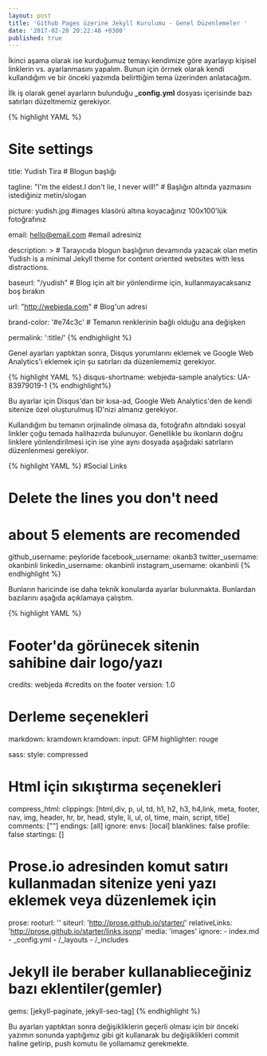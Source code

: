 ```yaml
---
layout: post
title: 'Github Pages üzerine Jekyll Kurulumu - Genel Düzenlemeler '
date: '2017-02-20 20:22:48 +0300'
published: true
---
```


İkinci aşama olarak ise kurduğumuz temayı kendimize göre ayarlayıp kişisel linklerin vs. ayarlanmasını yapalım. Bunun için örrnek olarak kendi kullandığım ve bir önceki yazımda belirttiğim tema üzerinden anlatacağım.

İlk iş olarak genel ayarların bulunduğu **_config.yml** dosyası içerisinde bazı satırları düzeltmemiz gerekiyor.

{% highlight YAML %}
# Site settings
title: Yudish Tira  # Blogun başlığı

tagline: "I'm the eldest.I don't lie, I never will!" # Başlığın altında yazmasını istediğiniz metin/slogan

picture: yudish.jpg #images klasörü altına koyacağınız 100x100'lük fotoğrafınız

email: hello@email.com #email adresiniz

description: > # Tarayıcıda blogun başlığının devamında yazacak olan metin
  Yudish is a minimal Jekyll theme for content oriented websites with less distractions.

baseurl: "/yudish" # Blog için alt bir yönlendirme için, kullanmayacaksanız boş bırakın

url: "http://webjeda.com" # Blog'un adresi

brand-color: '#e74c3c' # Temanın renklerinin bağlı olduğu ana değişken

permalink: ':title/'
{% endhighlight %}

Genel ayarları yaptıktan sonra, Disqus yorumlarını eklemek ve Google Web Analytics'i eklemek için şu satırları da düzenlememiz gerekiyor.

{% highlight YAML %}
disqus-shortname: webjeda-sample
analytics: UA-83979019-1
{% endhighlight%}

Bu ayarlar için Disqus'dan bir kısa-ad, Google Web Analytics'den de kendi sitenize özel oluşturulmuş ID'nizi almanız gerekiyor.

Kullandığım bu temanın orjinalinde olmasa da, fotoğrafın altındaki sosyal linkler çoğu temada halihazırda bulunuyor. Genellikle bu ikonların doğru linklere yönlendirilmesi için ise yine aynı dosyada aşağıdaki satırların düzenlenmesi gerekiyor.

{% highlight YAML %}
#Social Links
# Delete the lines you don't need
# about 5 elements are recomended
github_username:  peyloride
facebook_username: okanb3
twitter_username: okanbinli
linkedin_username: okanbinli
instagram_username:  okanbinli
{% endhighlight %}

Bunların haricinde ise daha teknik konularda ayarlar bulunmakta. Bunlardan bazılarını aşağıda açıklamaya çalıştım.

{% highlight YAML %}
# Footer'da görünecek sitenin sahibine dair logo/yazı
credits: webjeda #credits on the footer
version: 1.0

# Derleme seçenekleri
markdown: kramdown
kramdown:
  input: GFM
highlighter: rouge

sass:
  style: compressed
  
# Html için sıkıştırma seçenekleri
compress_html:
  clippings: [html,div, p, ul, td, h1, h2, h3, h4,link, meta, footer, nav, img, header, hr, br, head, style, li, ul, ol, time, main, script, title]
  comments: ["<!-- ", " -->"]
  endings: [all]
  ignore:
    envs: [local]
  blanklines: false
  profile: false
  startings: []
  
 
# Prose.io adresinden komut satırı kullanmadan sitenize yeni yazı eklemek veya düzenlemek için
prose:
  rooturl: ''
  siteurl: 'http://prose.github.io/starter/'
  relativeLinks: 'http://prose.github.io/starter/links.jsonp'
  media: 'images'
  ignore:
    - index.md
    - _config.yml
    - /_layouts
    - /_includes

# Jekyll ile beraber kullanablieceğiniz bazı eklentiler(gemler)
gems: [jekyll-paginate, jekyll-seo-tag]
{% endhighlight %}

Bu ayarları yaptıktan sonra değişikliklerin geçerli olması için bir önceki yazımın sonunda yaptığımız gibi git kullanarak bu değişiklikleri commit haline getirip, push komutu ile yollamamız gerekmekte.